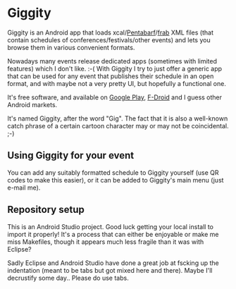 # Giggity

Giggity is an Android app that loads
xcal/[Pentabarf](http://www.pentabarf.org/)/[frab](https://github.com/frab/frab)
XML files (that contain schedules of conferences/festivals/other events)
and lets you browse them in various convenient formats.

Nowadays many events release dedicated apps (sometimes with limited
features) which I don't like. :-( With Giggity I try to just offer a
generic app that can be used for any event that publishes their schedule
in an open format, and with maybe not a very pretty UI, but hopefully a
functional one.

It's free software, and available on [Google
Play](https://play.google.com/store/apps/details?id=net.gaast.giggity&hl=en),
[F-Droid](https://f-droid.org/repository/browse/?fdid=net.gaast.giggity)
and I guess other Android markets.

It's named Giggity, after the word "Gig". The fact that it is also a
well-known catch phrase of a certain cartoon character may or may not be
coincidental. ;-)

## Using Giggity for your event

You can add any suitably formatted schedule to Giggity yourself (use QR
codes to make this easier), or it can be added to Giggity's main menu
(just e-mail me).

## Repository setup

This is an Android Studio project. Good luck getting your local install
to import it properly! It's a process that can either be enjoyable or
make me miss Makefiles, though it appears much less fragile than it was
with Eclipse?

Sadly Eclipse and Android Studio have done a great job at fscking up the
indentation (meant to be tabs but got mixed here and there). Maybe I'll
decrustify some day.. Please do use tabs.
